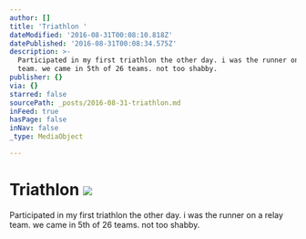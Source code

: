 ```yaml
---
author: []
title: 'Triathlon '
dateModified: '2016-08-31T00:08:10.818Z'
datePublished: '2016-08-31T00:08:34.575Z'
description: >-
  Participated in my first triathlon the other day. i was the runner on a relay
  team. we came in 5th of 26 teams. not too shabby.
publisher: {}
via: {}
starred: false
sourcePath: _posts/2016-08-31-triathlon.md
inFeed: true
hasPage: false
inNav: false
_type: MediaObject

---
```

# Triathlon ![](https://the-grid-user-content.s3-us-west-2.amazonaws.com/d14603a6-aee0-4679-9968-14093b1ecd24.jpg)

Participated in my first triathlon the other day. i was the runner on a relay team. we came in 5th of 26 teams. not too shabby.
